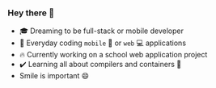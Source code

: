 ### Hey there :wave:
 - 🎓 Dreaming to be full-stack or mobile developer
 - 📆 Everyday coding `mobile` 📱 or `web` 💻 applications
 - 🔥 Currently working on a school web application project
 - ✔️ Learning all about compilers and containers 🐳
 - Smile is important 😄

<!--
**HirooHG/HirooHG** is a ✨ _special_ ✨ repository because its `README.md` (this file) appears on your GitHub profile.

Here are some ideas to get you started:

- 🔭 I’m currently working on ...
- 🌱 I’m currently learning ...
- 👯 I’m looking to collaborate on ...
- 🤔 I’m looking for help with ...
- 💬 Ask me about ...
- 📫 How to reach me: ...
- 😄 Pronouns: ...
- ⚡ Fun fact: ...
-->
